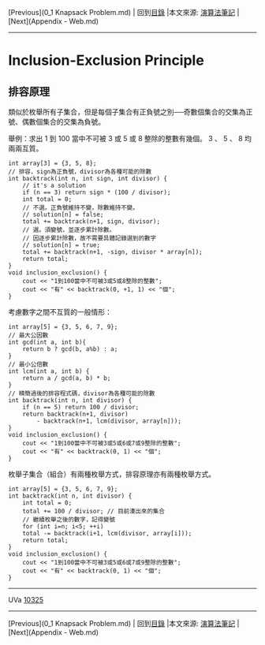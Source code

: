 [Previous](0_1 Knapsack Problem.md) | 回到[目錄](Modeling.md) |本文來源: [演算法筆記](http://www.csie.ntnu.edu.tw/~u91029/Backtracking.html#7) | [Next](Appendix - Web.md)
_____________________
# Inclusion-Exclusion Principle
## 排容原理

類似於枚舉所有子集合，但是每個子集合有正負號之別──奇數個集合的交集為正號、偶數個集合的交集為負號。

舉例：求出 1 到 100 當中不可被 3 或 5 或 8 整除的整數有幾個。 3 、 5 、 8 均兩兩互質。

	int array[3] = {3, 5, 8};
	// 排容，sign為正負號，divisor為各種可能的除數
	int backtrack(int n, int sign, int divisor) {
		// it's a solution
		if (n == 3) return sign * (100 / divisor);
		int total = 0;
		// 不選。正負號維持不變，除數維持不變。
		// solution[n] = false;
		total += backtrack(n+1, sign, divisor);
		// 選。須變號，並逐步累計除數。
		// 因逐步累計除數，故不需要具體記錄選到的數字
		// solution[n] = true;
		total += backtrack(n+1, -sign, divisor * array[n]);
		return total;
	}
	void inclusion_exclusion() {
		cout << "1到100當中不可被3或5或8整除的整數";
		cout << "有" << backtrack(0, +1, 1) << "個";
	}

考慮數字之間不互質的一般情形：

	int array[5] = {3, 5, 6, 7, 9};
	// 最大公因數
	int gcd(int a, int b){
		return b ? gcd(b, a%b) : a;
	}
	// 最小公倍數
	int lcm(int a, int b) {
		return a / gcd(a, b) * b;
	}
	// 精簡過後的排容程式碼，divisor為各種可能的除數
	int backtrack(int n, int divisor) {
		if (n == 5) return 100 / divisor;
		return backtrack(n+1, divisor)
			- backtrack(n+1, lcm(divisor, array[n]));
	}
	void inclusion_exclusion() {
		cout << "1到100當中不可被3或5或6或7或9整除的整數";
		cout << "有" << backtrack(0, 1) << "個";
	}

枚舉子集合（組合）有兩種枚舉方式，排容原理亦有兩種枚舉方式。

	int array[5] = {3, 5, 6, 7, 9};
	int backtrack(int n, int divisor) {
		int total = 0;
		total += 100 / divisor; // 目前湊出來的集合
		// 繼續枚舉之後的數字，記得變號
		for (int i=n; i<5; ++i)
		total -= backtrack(i+1, lcm(divisor, array[i]));
		return total;
	}
	void inclusion_exclusion() {
		cout << "1到100當中不可被3或5或6或7或9整除的整數";
		cout << "有" << backtrack(0, 1) << "個";
	}

_____________________
UVa [10325](http://uva.onlinejudge.org/external/103/10325.html)
_____________________
[Previous](0_1 Knapsack Problem.md) | 回到[目錄](Modeling.md) |本文來源: [演算法筆記](http://www.csie.ntnu.edu.tw/~u91029/Backtracking.html#7) | [Next](Appendix - Web.md)
